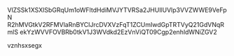 VlZSSk1XSXlSbGRqUm1oWFltdHdiMVJYTVRSa2JHUllUVlp3VVZWWE9VeFpN
R2hMVGtkV2RFMVlaRnBYClJrcDVXVzFqT1ZCUmIwdGpTRTVyQ21GdVNqRmlS
ekYzWVVFOVBRb0tkV1J3WVdkd2EzVnViQT09Cgp2enhldWNiZGV2

vznhsxsegx